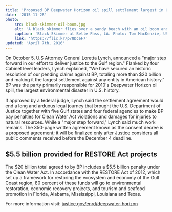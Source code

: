 ```yaml
---
title: 'Proposed BP Deepwater Horizon oil spill settlement largest in U.S. history'
date: '2015-11-28'
photo:
    src: black-skimmer-oil-boom.jpg
    alt: 'A black skimmer flies over a sandy beach with an oil boom and rigs in the background'
    caption: 'Black Skimmer at Belle Pass, LA. Photo: Tom MacKenzie, USFWS'
    link: 'https://flic.kr/p/8DceF7'
updated: 'April 7th, 2016'
---
```


On October 5, U.S Attorney General Loretta Lynch, announced a "major step forward in our effort to deliver justice to the Gulf region." Flanked by four Cabinet level leaders, Lynch explained, "We have secured an historic resolution of our pending claims against BP, totaling more than $20 billion and making it the largest settlement against any entity in American history." BP was the party primarily responsible for 2010's Deepwater Horizon oil spill, the largest environmental disaster in U.S. history.

If approved by a federal judge, Lynch said the settlement agreement would end a long and arduous legal journey that brought the U.S. Department of Justice together with five Gulf states and four federal agencies to make BP pay penalties for Clean Water Act violations and damages for injuries to natural resources. While a "major step forward," Lynch said much work remains. The 350-page written agreement known as the consent decree is a proposed agreement; it will be finalized only after Justice considers all public comments received before the December 4 deadline.

## $5.5 billion provided for RESTORE Act projects

The $20 billion total agreed to by BP includes a $5.5 billion penalty under the Clean Water Act. In accordance with the RESTORE Act of 2012, which set up a framework for restoring the ecosystem and economy of the Gulf Coast region, 80 percent of these funds will go to environmental restoration, economic recovery projects, and tourism and seafood promotion in Florida, Alabama, Mississippi, Louisiana and Texas.

For more information visit: [justice.gov/enrd/deepwater-horizon](www.justice.gov/enrd/deepwater-horizon)
